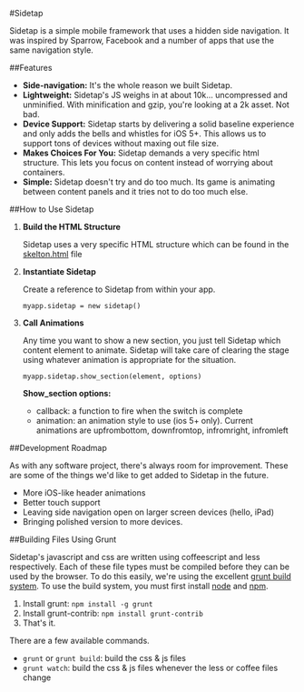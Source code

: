 #Sidetap

Sidetap is a simple mobile framework that uses a hidden side navigation. It was inspired by Sparrow, Facebook and a number of apps that use the same navigation style.

##Features

- **Side-navigation:** It's the whole reason we built Sidetap.
- **Lightweight:** Sidetap's JS weighs in at about 10k... uncompressed and unminified. With minification and gzip, you're looking at a 2k asset. Not bad.
- **Device Support:** Sidetap starts by delivering a solid baseline experience and only adds the bells and whistles for iOS 5+. This allows us to support tons of devices without maxing out file size.
- **Makes Choices For You:** Sidetap demands a very specific html structure. This lets you focus on content instead of worrying about containers.
- **Simple:** Sidetap doesn't try and do too much. Its game is animating between content panels and it tries not to do too much else.
  
##How to Use Sidetap

1. **Build the HTML Structure**
    
    Sidetap uses a very specific HTML structure which can be found in the [skelton.html](https://github.com/harvesthq/Sidetap/blob/master/src/skeleton.html) file

2. **Instantiate Sidetap**
    
    Create a reference to Sidetap from within your app.
    
    ``myapp.sidetap = new sidetap()``

3. **Call Animations**

    Any time you want to show a new section, you just tell Sidetap which content element to animate. Sidetap will take care of clearing the stage using whatever animation is appropriate for the situation.
    
    ``myapp.sidetap.show_section(element, options)``
    
    **Show_section options:**

    - callback: a function to fire when the switch is complete
    - animation: an animation style to use (ios 5+ only). Current animations are upfrombottom, downfromtop, infromright, infromleft
  
##Development Roadmap

As with any software project, there's always room for improvement. These are some of the things we'd like to get added to Sidetap in the future.

- More iOS-like header animations
- Better touch support
- Leaving side navigation open on larger screen devices (hello, iPad)
- Bringing polished version to more devices.

##Building Files Using Grunt

Sidetap's javascript and css are written using coffeescript and less respectively. Each of these file types must be compiled before they can be used by the browser. To do this easily, we're using the excellent [grunt build system](https://github.com/cowboy/grunt). To use the build system, you must first install [node](http://nodejs.org/) and [npm](http://npmjs.org/).

1. Install grunt: ``npm install -g grunt``
2. Install grunt-contrib: ``npm install grunt-contrib``
3. That's it.

There are a few available commands.

- ``grunt`` or ``grunt build``: build the css & js files
- ``grunt watch``: build the css & js files whenever the less or coffee files change
